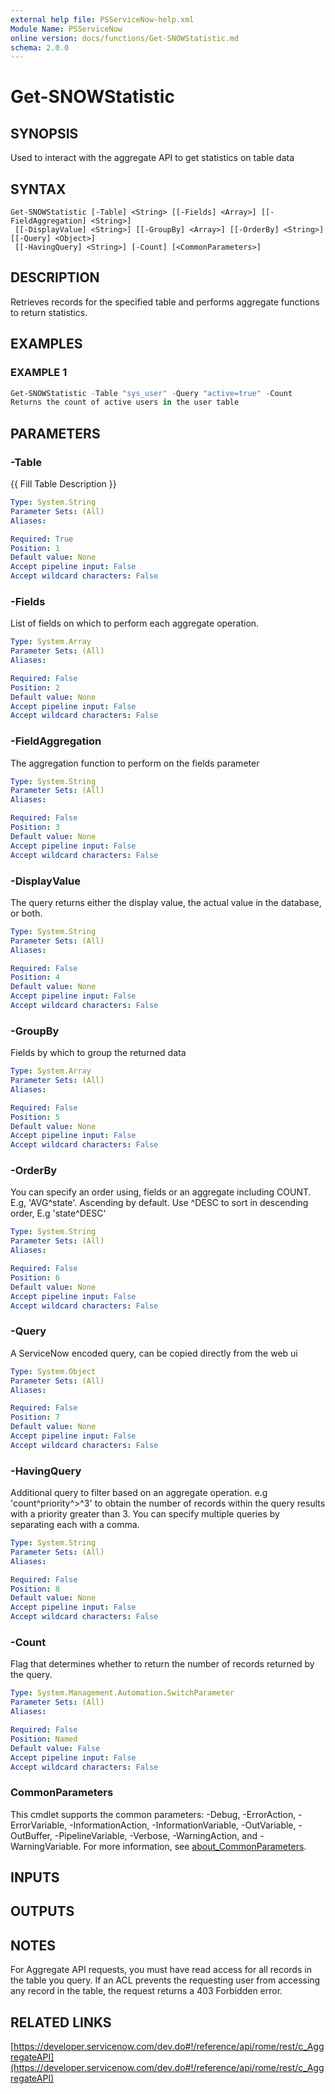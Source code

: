 ```yaml
---
external help file: PSServiceNow-help.xml
Module Name: PSServiceNow
online version: docs/functions/Get-SNOWStatistic.md
schema: 2.0.0
---
```


# Get-SNOWStatistic

## SYNOPSIS
Used to interact with the aggregate API to get statistics on table data

## SYNTAX

```
Get-SNOWStatistic [-Table] <String> [[-Fields] <Array>] [[-FieldAggregation] <String>]
 [[-DisplayValue] <String>] [[-GroupBy] <Array>] [[-OrderBy] <String>] [[-Query] <Object>]
 [[-HavingQuery] <String>] [-Count] [<CommonParameters>]
```

## DESCRIPTION
Retrieves records for the specified table and performs aggregate functions to return statistics.

## EXAMPLES

### EXAMPLE 1
```powershell
Get-SNOWStatistic -Table "sys_user" -Query "active=true" -Count
Returns the count of active users in the user table
```

## PARAMETERS

### -Table
{{ Fill Table Description }}

```yaml
Type: System.String
Parameter Sets: (All)
Aliases:

Required: True
Position: 1
Default value: None
Accept pipeline input: False
Accept wildcard characters: False
```

### -Fields
List of fields on which to perform each aggregate operation.

```yaml
Type: System.Array
Parameter Sets: (All)
Aliases:

Required: False
Position: 2
Default value: None
Accept pipeline input: False
Accept wildcard characters: False
```

### -FieldAggregation
The aggregation function to perform on the fields parameter

```yaml
Type: System.String
Parameter Sets: (All)
Aliases:

Required: False
Position: 3
Default value: None
Accept pipeline input: False
Accept wildcard characters: False
```

### -DisplayValue
The query returns either the display value, the actual value in the database, or both.

```yaml
Type: System.String
Parameter Sets: (All)
Aliases:

Required: False
Position: 4
Default value: None
Accept pipeline input: False
Accept wildcard characters: False
```

### -GroupBy
Fields by which to group the returned data

```yaml
Type: System.Array
Parameter Sets: (All)
Aliases:

Required: False
Position: 5
Default value: None
Accept pipeline input: False
Accept wildcard characters: False
```

### -OrderBy
You can specify an order using, fields or an aggregate including COUNT.
E.g, 'AVG^state'.
Ascending by default.
Use ^DESC to sort in descending order, E.g 'state^DESC'

```yaml
Type: System.String
Parameter Sets: (All)
Aliases:

Required: False
Position: 6
Default value: None
Accept pipeline input: False
Accept wildcard characters: False
```

### -Query
A ServiceNow encoded query, can be copied directly from the web ui

```yaml
Type: System.Object
Parameter Sets: (All)
Aliases:

Required: False
Position: 7
Default value: None
Accept pipeline input: False
Accept wildcard characters: False
```

### -HavingQuery
Additional query to filter based on an aggregate operation.
e.g 'count^priority^\>^3' to obtain the number of records within the query results with a priority greater than 3.
You can specify multiple queries by separating each with a comma.

```yaml
Type: System.String
Parameter Sets: (All)
Aliases:

Required: False
Position: 8
Default value: None
Accept pipeline input: False
Accept wildcard characters: False
```

### -Count
Flag that determines whether to return the number of records returned by the query.

```yaml
Type: System.Management.Automation.SwitchParameter
Parameter Sets: (All)
Aliases:

Required: False
Position: Named
Default value: False
Accept pipeline input: False
Accept wildcard characters: False
```

### CommonParameters
This cmdlet supports the common parameters: -Debug, -ErrorAction, -ErrorVariable, -InformationAction, -InformationVariable, -OutVariable, -OutBuffer, -PipelineVariable, -Verbose, -WarningAction, and -WarningVariable. For more information, see [about_CommonParameters](http://go.microsoft.com/fwlink/?LinkID=113216).

## INPUTS

## OUTPUTS

## NOTES
For Aggregate API requests, you must have read access for all records in the table you query.
If an ACL prevents the requesting user from accessing any record in the table, the request returns a 403 Forbidden error.

## RELATED LINKS

[https://developer.servicenow.com/dev.do#!/reference/api/rome/rest/c_AggregateAPI](https://developer.servicenow.com/dev.do#!/reference/api/rome/rest/c_AggregateAPI)


